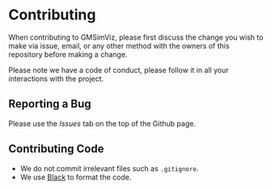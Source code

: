 # Contributing

When contributing to GMSimViz, please first discuss the change you wish to make via issue,
email, or any other method with the owners of this repository before making a change.

Please note we have a code of conduct, please follow it in all your interactions with the project.


## Reporting a Bug

Please use the *Issues* tab on the top of the Github page.

## Contributing Code

* We do not commit irrelevant files such as `.gitignore`.
* We use [Black](https://github.com/ambv/black) to format the code.
